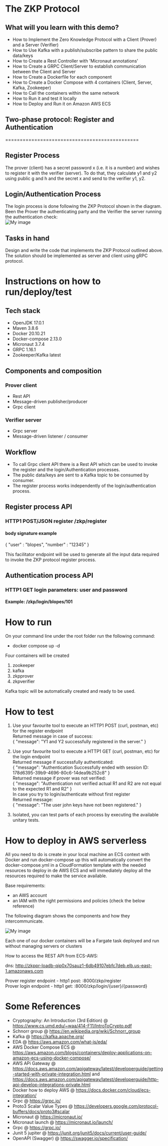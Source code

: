 # The ZKP Protocol


## What will you learn with this demo?

- How to Implement the Zero Knowledge Protocol with a Client (Prover) and a Server (Verifier)
- How to Use Kafka with a publish/subscribe pattern to share the public data/keys
- How to Create a Rest Controller with 'Micronaut annotations'
- How to Create a GRPC Client/Server to establish communication between the Client and Server
- How to Create a Dockerfile for each component
- How to Create a Docker Compose with 4 containers (Client, Server, Kafka, Zookeeper)
- How to Call the containers within the same network
- How to Run it and test it locally
- How to Deploy and Run it on Amazon AWS ECS


## Two-phase protocol: Register and Authentication
==============================================

## Register Process
The prover (client) has a secret password x (i.e. it is a number) and wishes to register it with the verifier (server). To do that, they calculate y1 and y2 using public g and h and the secret x and send to the verifier y1, y2.

## Login/Authentication Process
The login process is done following the ZKP Protocol shown in the diagram. Been the Prover the authenticating party and the Verifier the server running the authentication check: <br>
![My image](sshots/zkpprotocol.png) 

## Tasks in hand

Design and write the code that implements the ZKP Protocol outlined above. 
The solution should be implemented as server and client using gRPC protocol.

# Instructions on how to run/deploy/test 

## Tech stack
- OpenJDK 17.0.1
- Maven 3.8.6
- Docker 20.10.21
- Docker-compose 2.13.0
- Micronaut 3.7.4
- GRPC 1.16.1
- Zookeeper/Kafka latest
 
## Components and composition
### Prover client
- Rest API
- Message-driven publisher/producer
- Grpc client
### Verifier server
- Grpc server
- Message-driven listener / consumer

## Workflow
- To call Grpc client API there is a Rest API which can be used to invoke the register and the login/Authentication processes.
- The public data/keys are sent to a Kafka topic to be consumed by consumer. 
- The register process works independently of the login/authentication process.

## Register process API

### HTTP1 POST/JSON register /zkp/register
#### body signature example
{
 "user" : "blopes",
 "number" : "12345"
}

This facilitator endpoint will be used to generate all the input data required to invoke the ZKP protocol register process. 

## Authentication process API

### HTTP1 GET login parameters: user and password 
#### Example: /zkp/login/blopes/101

# How to run

On your command line under the root folder run the following command:
- docker compose up -d

Four containers will be created
1) zookeeper 
2) kafka
3) zkpprover
4) zkpverifier

Kafka topic will be automatically created and ready to be used. 

# How to test
1) Use your favourite tool to execute an HTTP1 POST (curl, postman, etc) for the register endpoint <br>
Returned message in case of success:<br>
{
    "message": "Y1 and Y2 successfully registered in the server."
}

2) Use your favourite tool to execute a HTTP1 GET (curl, postman, etc) for the login endpoint <br>
Returned message if successfully authenticated:<br>
{
    "message": "Authentication Successfully ended with session ID: 178d6395-39b9-4696-80c6-14dea9b252c8"
}<br>
Returned message if prover was not verified:<br>
{
    "message": "Authentication not verified actual R1 and R2 are not equal to the expected R1 and R2"
}<br>
In case you try to login/authenticate without first register <br>
Returned message:<br>
{
    "message": "The user john keys have not been registered."
}

3) Isolated, you can test parts of each process by executing the available unitary tests. 


# How to deploy in AWS serverless

All you need to do is create in your local machine an ECS context with Docker and run docker-compose up this will automatically convert the docker-compose.yml in a CloudFormation template with the needed resources to deploy in de AWS ECS and will immediately deploy all the resources required to make the service available. 

Base requirements:
- an AWS account
- an IAM with the right permissions and policies (check the below reference)

The following diagram shows the components and how they intercommunicate. 
<br>

![My image](sshots/awsecs.png) 

Each one of our docker containers will be a Fargate task deployed and run without managing servers or clusters

How to access the REST API from ECS-AWS:

dns: http://zkppr-loadb-qip0x70sauz1-6db49107ebfc7deb.elb.us-east-1.amazonaws.com

Prover register endpoint - http1 post: :8000/zkp/register <br>
Prover login endpoint - http1 get: :8000/zkp/login/{user}/{password}


# Some References

- Cryptography: An Introduction (3rd Edition) @ https://www.cs.umd.edu/~waa/414-F11/IntroToCrypto.pdf
- Schnorr group @ https://en.wikipedia.org/wiki/Schnorr_group
- Kafka @ https://kafka.apache.org/
- EDA @ https://aws.amazon.com/what-is/eda/
- AWS Docker Compose ECS @ https://aws.amazon.com/blogs/containers/deploy-applications-on-amazon-ecs-using-docker-compose/ 
- AWS APi Gateway @ https://docs.aws.amazon.com/apigateway/latest/developerguide/getting-started-with-private-integration.html and https://docs.aws.amazon.com/apigateway/latest/developerguide/http-api-develop-integrations-private.html
- Docker how to deploy AWS @ https://docs.docker.com/cloud/ecs-integration/
- Grpc @ https://grpc.io/
- Proto3 Scalar Value Types @ https://developers.google.com/protocol-buffers/docs/proto3#scalar
- Micronaut @ https://micronaut.io/
- Micronaut launch @ https://micronaut.io/launch/
- Grpc @ https://grpc.io/
- Junit 5 jupiter @ https://junit.org/junit5/docs/current/user-guide/
- OpenAPI (Swagger) @ https://swagger.io/specification/
